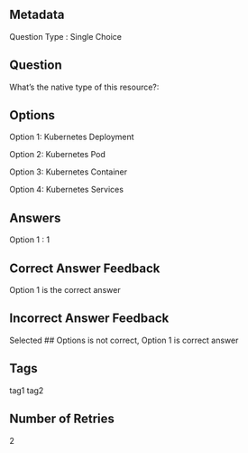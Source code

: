 ## Metadata
Question Type : Single Choice

## Question
What’s the native type of this resource?:

## Options
Option 1: Kubernetes Deployment
                                                    
Option 2: Kubernetes Pod

Option 3: Kubernetes Container

Option 4: Kubernetes Services

## Answers
Option 1 : 1

## Correct Answer Feedback
Option 1 is the correct answer

## Incorrect Answer Feedback
Selected ## Options is not correct, Option 1 is correct answer

## Tags
tag1
tag2

## Number of Retries
2
